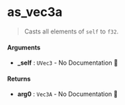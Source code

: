 # as\_vec3a

>  Casts all elements of `self` to `f32`.

#### Arguments

- **\_self** : `UVec3` \- No Documentation 🚧

#### Returns

- **arg0** : `Vec3A` \- No Documentation 🚧
